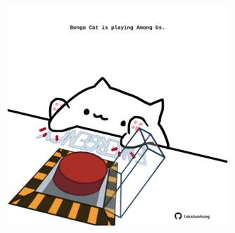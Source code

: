 <!-- built at 28/08/2024, 07:00:42 UTC -->
<p align="center">
  <img width="500" height="500" src="./ReadmeImage.svg">
</p>
